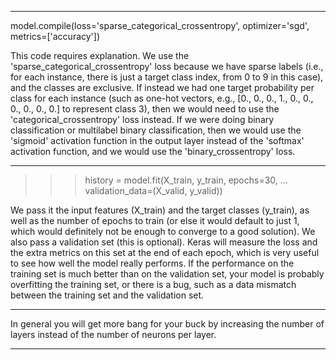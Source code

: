 ---------------------------------------------------------------------------------------------------

model.compile(loss='sparse_categorical_crossentropy',
              optimizer='sgd',
              metrics=['accuracy'])


This code requires explanation. We use the 'sparse_categorical_crossentropy' loss because we have sparse labels (i.e., for each instance, there is just a target class index, from 0 to 9 in this case), and the classes are exclusive. If instead we had one target probability per class for each instance (such as one-hot vectors, e.g., [0., 0., 0., 1., 0., 0., 0., 0., 0., 0.] to represent class 3), then we would need to use the 'categorical_crossentropy' loss instead. If we were doing binary classification or multilabel binary classification, then we would use the 'sigmoid' activation function in the output layer instead of the 'softmax' activation function, and we would use the 'binary_crossentropy' loss.

---------------------------------------------------------------------------------------------------

>>> history = model.fit(X_train, y_train, epochs=30,
...                     validation_data=(X_valid, y_valid))

We pass it the input features (X_train) and the target classes (y_train), as well as the number of epochs to train (or else it would default to just 1, which would definitely not be enough to converge to a good solution). We also pass a validation set (this is optional). Keras will measure the loss and the extra metrics on this set at the end of each epoch, which is very useful to see how well the model really performs. If the performance on the training set is much better than on the validation set, your model is probably overfitting the training set, or there is a bug, such as a data mismatch between the training set and the validation set.

---------------------------------------------------------------------------------------------------

In general you will get more bang for your buck by increasing the number of layers instead of the number of neurons per layer.

---------------------------------------------------------------------------------------------------